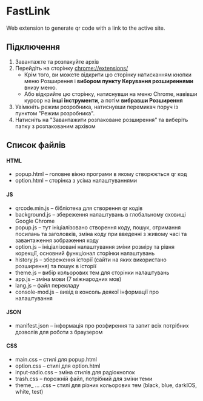# FastLink
Web extension to generate qr code with a link to the active site.

<h2>Підключення</h2> 
<ol>
  <li>Завантажте та розпакуйте архів</li>
  <li>Перейдіть на сторінку <a href="chrome://extensions/">chrome://extensions/</a>
  <ul>
    <li>Крім того, ви можете відкрити цю сторінку натисканням кнопки меню Розширення і <strong>вибором пункту Керування розширеннями</strong> внизу меню.</li>
    <li>Або відкрийте цю сторінку, натиснувши на меню Chrome, навівши курсор на <strong>інші інструменти</strong>, а потім <strong>вибравши Розширення</strong></li>
  </ul>
  </li>
  <li>Увімкніть режим розробника, натиснувши перемикач поруч із пунктом "Режим розробника".
</li>
  <li>Натисніть на "Завантажити розпаковане розширення" та виберіть папку з розпакованим архівом</li>
</ol>

<h2>Список файлів</h2>
<h4>HTML</h4>
<ul>
  <li>popup.html – головне вікно програми в якому створюється qr код</li>
  <li>option.html – сторінка з усіма налаштуваннями</li>
</ul>
<h4>JS</h4>
<ul>
  <li>qrcode.min.js – бібліотека для створення qr кодів </li>
  <li>background.js – збереження налаштувань в глобальному сховищі Google Chrome</li>
  <li>popup.js – тут ініціалізовано створення коду, пошук, отримання посилань та заголовків, зміна коду при
            введенні з живому часі та завантаження зображення коду</li>
  <li>option.js – ініціалізовані налаштування зміни розміру та рівня корекції, основний функціонал сторінки
            налаштувань</li>
  <li>history.js – збереження історії (сайти на яких використано розширення) та пошук в історії</li>
  <li>theme.js – вибір кольорових тем для сторінки налаштувань</li>
  <li>app.js – зміна мови (7 міжнародних мов)</li>
  <li>lang.js – файл перекладу</li>
  <li>сonsole-mod.js – вивід в консоль деякої інформації про налаштування</li>
</ul>
<h4>JSON</h4>
<ul>
  <li>manifest.json – інформація про розфирення та запит всіх потрібних дозволів для роботи з браузером</li>
</ul>
<h4>CSS</h4>
<ul>
  <li>main.css – стилі для popup.html</li>
  <li>option.css – стилі для option.html</li>
  <li>input-radio.css – зміна стилів для радіокнопок</li>
  <li>trash.css – порожній файл, потрібний для зміни теми</li>
  <li>theme_ … .css – стилі для різних кольорових тем (black, blue, darkIOS, white, test)</li>
</ul>

